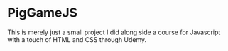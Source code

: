 # PigGameJS
This is merely just a small project I did along side a course for Javascript with a touch of HTML and CSS through Udemy. 
